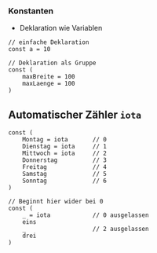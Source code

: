 ### Konstanten

- Deklaration wie Variablen
```
// einfache Deklaration
const a = 10

// Deklaration als Gruppe 
const (
    maxBreite = 100
    maxLaenge = 100
)
```

## Automatischer Zähler ` iota `

```
const (
    Montag = iota       // 0
    Dienstag = iota     // 1
    Mittwoch = iota     // 2
    Donnerstag          // 3
    Freitag             // 4
    Samstag             // 5
    Sonntag             // 6
)

// Beginnt hier wider bei 0
const (
    _ = iota            // 0 ausgelassen
    eins
    _                   // 2 ausgelassen
    drei
)

```